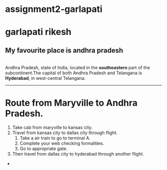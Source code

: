# assignment2-garlapati
# garlapati rikesh
## My favourite place is andhra pradesh
<br> Andhra Pradesh, state of India, located in the **southeastern** part of the subcontinent.The capital of both Andhra Pradesh and Telangana is **Hyderabad**, in west-central Telangana.

---

# Route from Maryville to Andhra Pradesh.

1. Take cab from maryville to kansas city.
2. Travel from kansas city to dallas city through flight.
    1. Take a air train to go to terminal A.
    2. Complete your web checking formalities.
    3. Go to appropriate gate.
3. Then travel from dallas city to hyderabad through another flight.

* 
